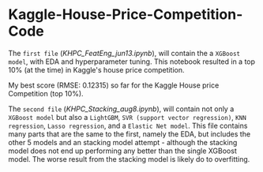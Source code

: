 # Kaggle-House-Price-Competition-Code
The `first file` (*KHPC_FeatEng_jun13.ipynb*), will contain the a `XGBoost model`, with EDA and hyperparameter tuning. This notebook resulted in a top 10% (at the time) in Kaggle's
house price competition.

My best score (RMSE:  0.12315) so far for the Kaggle House price Competition (top 10%).

The `second file` (*KHPC_Stacking_aug8.ipynb*), will contain not only a `XGBoost model` but also a `LightGBM`, `SVR (support vector regression)`, `KNN regression`, `Lasso regression`, and a `Elastic Net model`.
This file contains many parts that are the same to the first, namely the EDA, but includes the other 5 models and an stacking model attempt - although the stacking model does not end up performing any better than the single XGBoost model. The worse result from the stacking model is likely do to overfitting.
